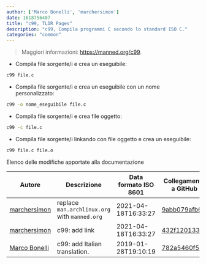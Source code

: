 ```yaml
---
author: ['Marco Bonelli', 'marchersimon']
date: 1618756407
title: "c99, TLDR Pages"
description: "c99, Compila programmi C secondo lo standard ISO C."
categories: "common"
---
```

> Maggiori informazioni: <https://manned.org/c99>.

- Compila file sorgente/i e crea un eseguibile:

```bash
c99 file.c
```

- Compila file sorgente/i e crea un eseguibile con un nome personalizzato:

```bash
c99 -o nome_eseguibile file.c
```

- Compila file sorgente/i e crea file oggetto:

```bash
c99 -c file.c
```

- Compila file sorgente/i linkando con file oggetto e crea un eseguibile:

```bash
c99 file.c file.o
```
Elenco delle modifiche apportate alla documentazione


Autore | Descrizione | Data formato ISO 8601 | Collegamento a GitHub
------|-----|-----|-----
[marchersimon](mailto:marchersimon@zohomail.eu) | replace `man.archlinux.org` with `manned.org` | 2021-04-18T16:33:27 | [9abb079afb69](https://github.com/tldr-pages/tldr/commit/9abb079afb6972f3de61a30e1b3fb849ad4b68d9)
[marchersimon](mailto:marchersimon@zohomail.eu) | c99: add link | 2021-04-18T16:33:27 | [432f1201330a](https://github.com/tldr-pages/tldr/commit/432f1201330a710be3a0a045fa566c9fe09f942d)
[Marco Bonelli](mailto:mb5.marcob@gmail.com) | c99: add Italian translation. | 2019-01-28T19:10:19 | [782a5460f59b](https://github.com/tldr-pages/tldr/commit/782a5460f59bc5c8ace1386ce7015babe4d72a40)

